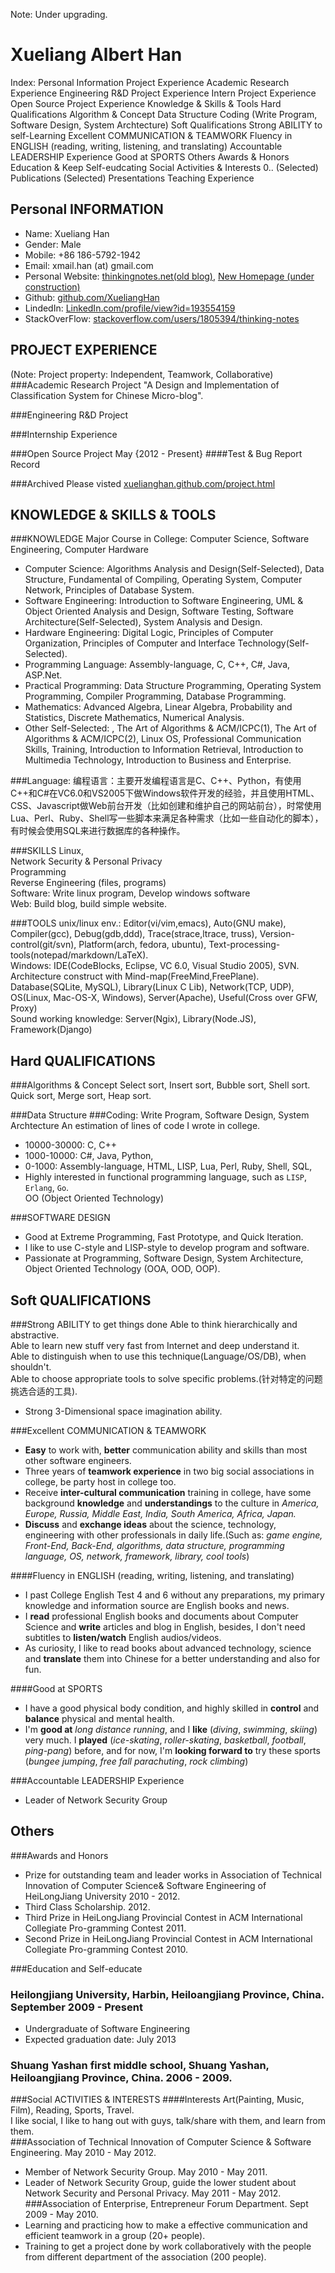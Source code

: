 <html>
<head><title>Resume</title></head>
<body>

Note: Under upgrading.

Xueliang Albert Han
=====================

Index:
    Personal Information
    Project Experience
        Academic Research Experience
        Engineering R&D Project Experience
        Intern Project Experience
        Open Source Project Experience
    Knowledge & Skills & Tools
    Hard Qualifications
        Algorithm & Concept
        Data Structure
        Coding (Write Program, Software Design, System Archtecture)
    Soft Qualifications
        Strong ABILITY to self-Learning
        Excellent COMMUNICATION & TEAMWORK
        Fluency in ENGLISH (reading, writing, listening, and translating)
        Accountable LEADERSHIP Experience
        Good at SPORTS
    Others
        Awards & Honors
        Education & Keep Self-eudcating
        Social Activities & Interests
    0..
        (Selected) Publications
        (Selected) Presentations
        Teaching Experience

Personal INFORMATION
---------------------
* Name: Xueliang Han
* Gender: Male
* Mobile: +86 186-5792-1942
* Email: xmail.han (at) gmail.com
* Personal Website: [thinkingnotes.net(old blog)](http://thinkingnotes.net), [New Homepage (under construction)](http://xuelianghan.github.com)
* Github: [github.com/XueliangHan](https://github.com/XueliangHan)
* LindedIn: [LinkedIn.com/profile/view?id=193554159](https://www.linkedin.com/profile/view?id=193554159)
* StackOverFlow: [stackoverflow.com/users/1805394/thinking-notes](http://www.stackoverflow.com/users/1805394/thinking-notes)

PROJECT EXPERIENCE
--------------------------------------------------------------
(Note: Project property: Independent, Teamwork, Collaborative)
###Academic Research Project
"A Design and Implementation of Classification System for Chinese Micro-blog".

###Engineering R&D Project

###Internship Experience

###Open Source Project May {2012 - Present}
####Test & Bug Report Record

###Archived
Please visted [xuelianghan.github.com/project.html](https://xuelianghan.github.com/project.html)

KNOWLEDGE & SKILLS & TOOLS
--------------------------
###KNOWLEDGE
Major Course in College: Computer Science, Software Engineering, Computer Hardware  
* Computer Science: Algorithms Analysis and Design(Self-Selected), Data Structure, Fundamental of Compiling, Operating System, Computer Network, Principles of Database System.   
* Software Engineering: Introduction to Software Engineering, UML & Object Oriented Analysis and Design, Software Testing, Software Architecture(Self-Selected), System Analysis and Design.  
* Hardware Engineering: Digital Logic, Principles of Computer Organization, Principles of Computer and Interface Technology(Self-Selected).  
* Programming Language: Assembly-language, C, C++, C#, Java, ASP.Net.  
* Practical Programming: Data Structure Programming, Operating System Programming, Compiler Programming, Database Programming.   
* Mathematics: Advanced Algebra, Linear Algebra, Probability and Statistics, Discrete Mathematics, Numerical Analysis.  
* Other Self-Selected: , The Art of Algorithms & ACM/ICPC(1), The Art of Algorithms & ACM/ICPC(2), Linux OS, Professional Communication Skills, Training, Introduction to Information Retrieval, Introduction to Multimedia Technology, Introduction to Business and Enterprise.   


###Language: 
编程语言：主要开发编程语言是C、C++、Python，有使用C++和C#在VC6.0和VS2005下做Windows软件开发的经验，并且使用HTML、CSS、Javascript做Web前台开发（比如创建和维护自己的网站前台），时常使用Lua、Perl、Ruby、Shell写一些脚本来满足各种需求（比如一些自动化的脚本），有时候会使用SQL来进行数据库的各种操作。

###SKILLS
Linux,  
Network Security & Personal Privacy  
Programming  
Reverse Engineering (files, programs)  
Software: Write linux program, Develop windows software  
Web: Build blog, build simple website.  


###TOOLS
unix/linux env.: Editor(vi/vim,emacs), Auto(GNU make), Compiler(gcc), Debug(gdb,ddd), Trace(strace,ltrace, truss), Version-control(git/svn), Platform(arch, fedora, ubuntu), Text-processing-tools(notepad/markdown/LaTeX).   
Windows: IDE(CodeBlocks, Eclipse, VC 6.0, Visual Studio 2005), SVN.  
Architecture construct with Mind-map(FreeMind,FreePlane).  
Database(SQLite, MySQL), Library(Linux C Lib), Network(TCP, UDP), OS(Linux, Mac-OS-X, Windows), Server(Apache), Useful(Cross over GFW, Proxy)  
Sound working knowledge: Server(Ngix), Library(Node.JS), Framework(Django)  



Hard QUALIFICATIONS
------------------
###Algorithms & Concept
Select sort, Insert sort, Bubble sort, Shell sort.  
Quick sort, Merge sort, Heap sort.  

###Data Structure
###Coding: Write Program, Software Design, System Archtecture
An estimation of lines of code I wrote in college.   
* 10000-30000: C, C++   
* 1000-10000: C#, Java, Python,  
* 0-1000: Assembly-language, HTML, LISP, Lua, Perl, Ruby, Shell, SQL,   
* Highly interested in functional programming language, such as `LISP`, `Erlang`, `Go`.  
OO (Object Oriented Technology)  
 
###SOFTWARE DESIGN
* Good at Extreme Programming, Fast Prototype, and  Quick Iteration.  
* I like to use C-style and LISP-style to develop program and software.  
* Passionate at Programming, Software Design, System Architecture, Object Oriented Technology (OOA, OOD, OOP).  



Soft QUALIFICATIONS
----------------------
###Strong ABILITY to get things done
Able to think hierarchically and abstractive.  
Able to learn new stuff very fast from Internet and deep understand it.  
Able to distinguish when to use this technique(Language/OS/DB), when shouldn't.  
Able to choose appropriate tools to solve specific problems.(针对特定的问题挑选合适的工具).  
* Strong 3-Dimensional space imagination ability.   

###Excellent COMMUNICATION & TEAMWORK
* __Easy__ to work with, __better__ communication ability and skills than most other software engineers.  
* Three years of __teamwork experience__ in two big social associations in college, be party host in college too.  
* Receive __inter-cultural communication__ training in college, have some background __knowledge__ and __understandings__ to the culture in _America, Europe, Russia, Middle East, India, South America, Africa, Japan._
* __Discuss__ and __exchange ideas__ about the science, technology, engineering with other professionals in daily life.(Such as: _game engine, Front-End, Back-End, algorithms, data structure, programming language, OS, network, framework, library, cool tools_)

####Fluency in ENGLISH (reading, writing, listening, and translating)
* I past College English Test 4 and 6 without any preparations, my primary knowledge and information source are English books and news.  
* I __read__ professional English books and documents about Computer Science and __write__ articles and blog in English, besides, I don't need subtitles to __listen/watch__ English audios/videos.  
* As curiosity, I like to read books about advanced technology, science and __translate__ them into Chinese for a better understanding and also for fun.  

####Good at SPORTS
* I have a good physical body condition, and highly skilled in __control__ and __balance__ physical and mental health.  
* I'm __good at__ _long distance running_, and I __like__ (_diving_, _swimming_, _skiing_) very much. I __played__ (_ice-skating_, _roller-skating_, _basketball_, _football_, _ping-pang_) before, and for now, I'm __looking forward to__ try these sports (_bungee jumping_, _free fall_ _parachuting_, _rock climbing_)  

###Accountable LEADERSHIP Experience
* Leader of Network Security Group  


Others
------
###Awards and Honors
* Prize for outstanding team and leader works in Association of Technical Innovation of Computer Science& Software Engineering of HeiLongJiang University 2010 - 2012.  
* Third Class Scholarship. 2012.  
* Third Prize in HeiLongJiang Provincial Contest in ACM International Collegiate Pro-gramming Contest 2011.  
* Second Prize in HeiLongJiang Provincial Contest in ACM International Collegiate Pro-gramming Contest 2010.  

###Education and Self-educate
### Heilongjiang University, Harbin, Heiloangjiang Province, China. September 2009 - Present
* Undergraduate of Software Engineering  
* Expected graduation date: July 2013  
### Shuang Yashan first middle school, Shuang Yashan, Heiloangjiang Province, China. 2006 - 2009.


###Social ACTIVITIES & INTERESTS
####Interests
Art(Painting, Music, Film), Reading, Sports, Travel.  
I like social, I like to hang out with guys, talk/share with them, and learn from them.  
###Association of Technical Innovation of Computer Science & Software Engineering. May 2010 - May 2012. 
* Member of Network Security Group. May 2010 - May 2011.  
* Leader of Network Security Group, guide the lower student about Network Security and Personal Privacy. May 2011 - May 2012.  
###Association of Enterprise, Entrepreneur Forum Department. Sept 2009 - May 2010. 
* Learning and practicing how to make a effective communication and efficient teamwork in a group (20+ people).  
* Training to get a project done by work collaboratively with the people from different department of the association (200 people).  

</body>
</html>
